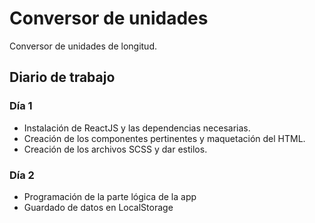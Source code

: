# Conversor de unidades
Conversor de unidades de longitud.

## Diario de trabajo

### Día 1
* Instalación de ReactJS y las dependencias necesarias.
* Creación de los componentes pertinentes y maquetación del HTML.
* Creación de los archivos SCSS y dar estilos.

### Día 2
* Programación de la parte lógica de la app
* Guardado de datos en LocalStorage